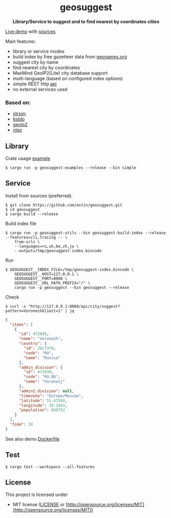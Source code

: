 <div align="center">
  <p><h1>geosuggest</h1> </p>
  <p><strong>Library/Service to suggest and to find nearest by coordinates cities</strong></p>
  <p></p>
</div>

[Live demo](https://geosuggest.etatarkin.ru/) with [sources](https://github.com/estin/geosuggest/tree/master/geosuggest-demo)

Main features:
 - library or service modes
 - build index by free gazetteer data from [geonames.org](https://www.geonames.org/)
 - suggest city by name
 - find nearest city by coordinates
 - MaxMind GeoIP2(Lite) city database support
 - multi-language (based on configured index options)
 - simple REST http [api](https://geosuggest.etatarkin.ru/swagger)
 - no external services used

### Based on:
 - [strsim](https://crates.io/crates/strsim)
 - [kiddo](https://crates.io/crates/kiddo)
 - [geoip2](https://crates.io/crates/geoip2)
 - [ntex](https://crates.io/crates/ntex)


## Library

Crate usage [example](https://github.com/estin/geosuggest/blob/master/geosuggest-examples/src/simple.rs)

```console
$ cargo run -p geosuggest-examples --release --bin simple
```


## Service

Install from sources (preferred).

```console
$ git clone https://github.com/estin/geosuggest.git
$ cd geosuggest
$ cargo build --release
```

Build index file

```console
$ cargo run -p geosuggest-utils --bin geosuggest-build-index --release --features=cli,tracing -- \
    from-urls \
    --languages=ru,uk,be,zh,ja \
    --output=/tmp/geosuggest-index.bincode
```

Run

```console
$ GEOSUGGEST__INDEX_FILE=/tmp/geosuggest-index.bincode \
    GEOSUGGEST__HOST=127.0.0.1 \
    GEOSUGGEST__PORT=8080 \
    GEOSUGGEST__URL_PATH_PREFIX="/" \
    cargo run -p geosuggest --bin geosuggest --release
```

Check

```console
$ curl -s "http://127.0.0.1:8080/api/city/suggest?pattern=Voronezh&limit=1" | jq
```

```json
{
  "items": [
    {
      "id": 472045,
      "name": "Voronezh",
      "country": {
        "id": 2017370,
        "code": "RU",
        "name": "Russia"
      },
      "admin_division": {
        "id": 472039,
        "code": "RU.86",
        "name": "Voronezj"
      },
      "admin2_division": null,
      "timezone": "Europe/Moscow",
      "latitude": 51.67204,
      "longitude": 39.1843,
      "population": 848752
    }
  ],
  "time": 24
}
```

See also demo [Dockerfile](https://github.com/estin/geosuggest/blob/master/geosuggest-demo/Dockerfile)

## Test

```console
$ cargo test --workspace --all-features
```

## License

This project is licensed under

* MIT license ([LICENSE](LICENSE) or [http://opensource.org/licenses/MIT](http://opensource.org/licenses/MIT))
